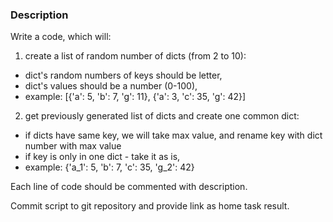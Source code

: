 ### Description
Write a code, which will:

1. create a list of random number of dicts (from 2 to 10):

* dict's random numbers of keys should be letter,
* dict's values should be a number (0-100),
* example: [{'a': 5, 'b': 7, 'g': 11}, {'a': 3, 'c': 35, 'g': 42}]
2. get previously generated list of dicts and create one common dict:

* if dicts have same key, we will take max value, and rename key with dict number with max value
* if key is only in one dict - take it as is,
* example: {'a_1': 5, 'b': 7, 'c': 35, 'g_2': 42}  

Each line of code should be commented with description.

Commit script to git repository and provide link as home task result.
